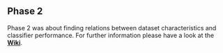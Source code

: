 ## Phase 2
Phase 2 was about finding relations between dataset characteristics and classifier performance.
For further information please have a look at the **[Wiki](https://gitlab.lrz.de/nlp-lab-course-ss2020/opinion-mining/opinion-lab-group-1.5/-/wikis/03.-Phase-2)**.
